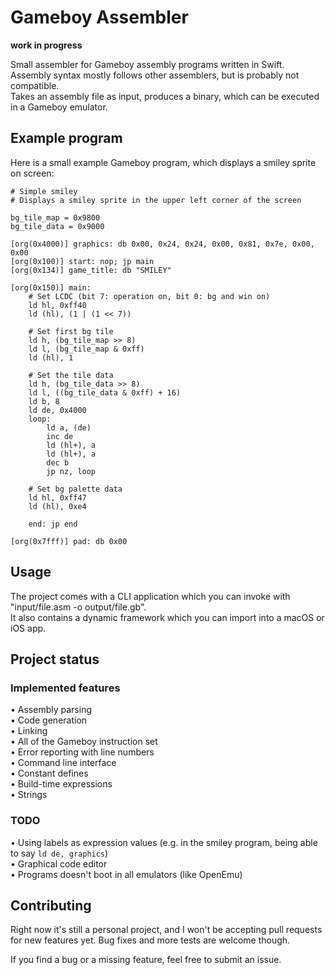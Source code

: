 # Gameboy Assembler

**work in progress**

Small assembler for Gameboy assembly programs written in Swift.  
Assembly syntax mostly follows other assemblers, but is probably not compatible.  
Takes an assembly file as input, produces a binary, which can be executed in a Gameboy emulator.

## Example program

Here is a small example Gameboy program, which displays a smiley sprite on screen:

```assembly
# Simple smiley
# Displays a smiley sprite in the upper left corner of the screen

bg_tile_map = 0x9800
bg_tile_data = 0x9000

[org(0x4000)] graphics: db 0x00, 0x24, 0x24, 0x00, 0x81, 0x7e, 0x00, 0x00
[org(0x100)] start: nop; jp main
[org(0x134)] game_title: db "SMILEY"

[org(0x150)] main:
	# Set LCDC (bit 7: operation on, bit 0: bg and win on)
	ld hl, 0xff40
	ld (hl), (1 | (1 << 7))

	# Set first bg tile
	ld h, (bg_tile_map >> 8)
	ld l, (bg_tile_map & 0xff)
	ld (hl), 1

	# Set the tile data
	ld h, (bg_tile_data >> 8)
	ld l, ((bg_tile_data & 0xff) + 16)
	ld b, 8
	ld de, 0x4000
	loop:
		ld a, (de)
		inc de
		ld (hl+), a
		ld (hl+), a
		dec b
		jp nz, loop

	# Set bg palette data
	ld hl, 0xff47
	ld (hl), 0xe4
	
	end: jp end

[org(0x7fff)] pad: db 0x00
```

## Usage

The project comes with a CLI application which you can invoke with "input/file.asm -o output/file.gb".  
It also contains a dynamic framework which you can import into a macOS or iOS app.

## Project status

### Implemented features

• Assembly parsing  
• Code generation  
• Linking  
• All of the Gameboy instruction set  
• Error reporting with line numbers  
• Command line interface  
• Constant defines  
• Build-time expressions  
• Strings

### TODO
  
• Using labels as expression values (e.g. in the smiley program, being able to say `ld de, graphics`)  
• Graphical code editor  
• Programs doesn't boot in all emulators (like OpenEmu)

## Contributing

Right now it's still a personal project, and I won't be accepting pull requests for new features yet. Bug fixes and more tests are welcome though.

If you find a bug or a missing feature, feel free to submit an issue.
